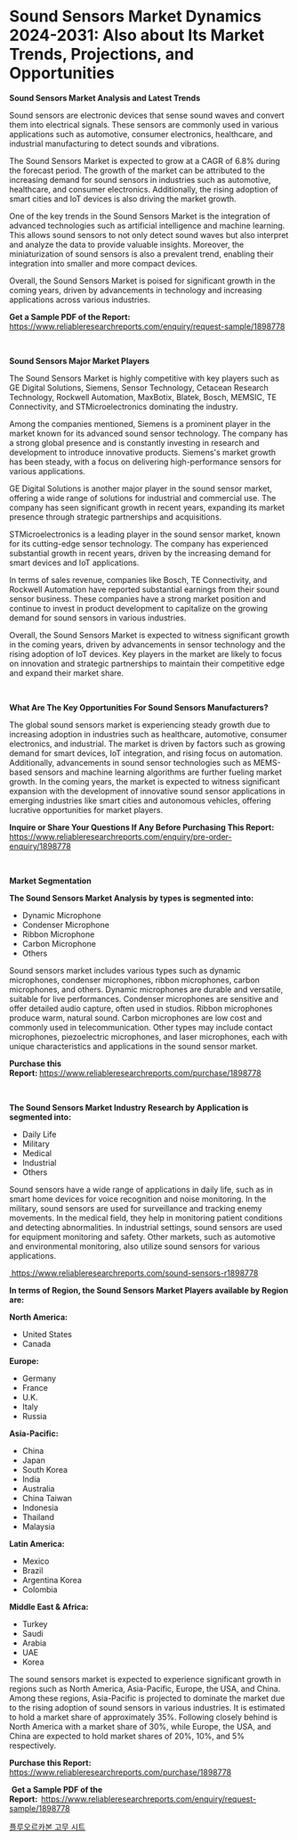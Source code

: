 <p><h1>Sound Sensors Market Dynamics 2024-2031: Also about Its Market Trends, Projections, and Opportunities</h1></p><p><strong>Sound Sensors Market Analysis and Latest Trends</strong></p>
<p><p>Sound sensors are electronic devices that sense sound waves and convert them into electrical signals. These sensors are commonly used in various applications such as automotive, consumer electronics, healthcare, and industrial manufacturing to detect sounds and vibrations.</p><p>The Sound Sensors Market is expected to grow at a CAGR of 6.8% during the forecast period. The growth of the market can be attributed to the increasing demand for sound sensors in industries such as automotive, healthcare, and consumer electronics. Additionally, the rising adoption of smart cities and IoT devices is also driving the market growth.</p><p>One of the key trends in the Sound Sensors Market is the integration of advanced technologies such as artificial intelligence and machine learning. This allows sound sensors to not only detect sound waves but also interpret and analyze the data to provide valuable insights. Moreover, the miniaturization of sound sensors is also a prevalent trend, enabling their integration into smaller and more compact devices.</p><p>Overall, the Sound Sensors Market is poised for significant growth in the coming years, driven by advancements in technology and increasing applications across various industries.</p></p>
<p><strong>Get a Sample PDF of the Report:&nbsp;</strong> <a href="https://www.reliableresearchreports.com/enquiry/request-sample/1898778">https://www.reliableresearchreports.com/enquiry/request-sample/1898778</a></p>
<p>&nbsp;</p>
<p><strong>Sound Sensors Major Market Players</strong></p>
<p><p>The Sound Sensors Market is highly competitive with key players such as GE Digital Solutions, Siemens, Sensor Technology, Cetacean Research Technology, Rockwell Automation, MaxBotix, Blatek, Bosch, MEMSIC, TE Connectivity, and STMicroelectronics dominating the industry.</p><p>Among the companies mentioned, Siemens is a prominent player in the market known for its advanced sound sensor technology. The company has a strong global presence and is constantly investing in research and development to introduce innovative products. Siemens's market growth has been steady, with a focus on delivering high-performance sensors for various applications.</p><p>GE Digital Solutions is another major player in the sound sensor market, offering a wide range of solutions for industrial and commercial use. The company has seen significant growth in recent years, expanding its market presence through strategic partnerships and acquisitions.</p><p>STMicroelectronics is a leading player in the sound sensor market, known for its cutting-edge sensor technology. The company has experienced substantial growth in recent years, driven by the increasing demand for smart devices and IoT applications.</p><p>In terms of sales revenue, companies like Bosch, TE Connectivity, and Rockwell Automation have reported substantial earnings from their sound sensor business. These companies have a strong market position and continue to invest in product development to capitalize on the growing demand for sound sensors in various industries.</p><p>Overall, the Sound Sensors Market is expected to witness significant growth in the coming years, driven by advancements in sensor technology and the rising adoption of IoT devices. Key players in the market are likely to focus on innovation and strategic partnerships to maintain their competitive edge and expand their market share.</p></p>
<p>&nbsp;</p>
<p><strong>What Are The Key Opportunities For Sound Sensors Manufacturers?</strong></p>
<p><p>The global sound sensors market is experiencing steady growth due to increasing adoption in industries such as healthcare, automotive, consumer electronics, and industrial. The market is driven by factors such as growing demand for smart devices, IoT integration, and rising focus on automation. Additionally, advancements in sound sensor technologies such as MEMS-based sensors and machine learning algorithms are further fueling market growth. In the coming years, the market is expected to witness significant expansion with the development of innovative sound sensor applications in emerging industries like smart cities and autonomous vehicles, offering lucrative opportunities for market players.</p></p>
<p><strong>Inquire or Share Your Questions If Any Before Purchasing This Report:</strong> <a href="https://www.reliableresearchreports.com/enquiry/pre-order-enquiry/1898778">https://www.reliableresearchreports.com/enquiry/pre-order-enquiry/1898778</a></p>
<p>&nbsp;</p>
<p><strong>Market Segmentation</strong></p>
<p><strong>The Sound Sensors Market Analysis by types is segmented into:</strong></p>
<p><ul><li>Dynamic Microphone</li><li>Condenser Microphone</li><li>Ribbon Microphone</li><li>Carbon Microphone</li><li>Others</li></ul></p>
<p><p>Sound sensors market includes various types such as dynamic microphones, condenser microphones, ribbon microphones, carbon microphones, and others. Dynamic microphones are durable and versatile, suitable for live performances. Condenser microphones are sensitive and offer detailed audio capture, often used in studios. Ribbon microphones produce warm, natural sound. Carbon microphones are low cost and commonly used in telecommunication. Other types may include contact microphones, piezoelectric microphones, and laser microphones, each with unique characteristics and applications in the sound sensor market.</p></p>
<p><strong>Purchase this Report:&nbsp;</strong><a href="https://www.reliableresearchreports.com/purchase/1898778">https://www.reliableresearchreports.com/purchase/1898778</a></p>
<p>&nbsp;</p>
<p><strong>The Sound Sensors Market Industry Research by Application is segmented into:</strong></p>
<p><ul><li>Daily Life</li><li>Military</li><li>Medical</li><li>Industrial</li><li>Others</li></ul></p>
<p><p>Sound sensors have a wide range of applications in daily life, such as in smart home devices for voice recognition and noise monitoring. In the military, sound sensors are used for surveillance and tracking enemy movements. In the medical field, they help in monitoring patient conditions and detecting abnormalities. In industrial settings, sound sensors are used for equipment monitoring and safety. Other markets, such as automotive and environmental monitoring, also utilize sound sensors for various applications.</p></p>
<p><a href="https://www.reliableresearchreports.com/sound-sensors-r1898778">&nbsp;https://www.reliableresearchreports.com/sound-sensors-r1898778</a></p>
<p><strong>In terms of Region, the Sound Sensors Market Players available by Region are:</strong></p>
<p>
    <p> <strong> North America: </strong>
        <ul>
            <li>United States</li>
            <li>Canada</li>
        </ul>
        </p> 
    <p> <strong> Europe: </strong>
        <ul>
            <li>Germany</li>
            <li>France</li>
            <li>U.K.</li>
            <li>Italy</li>
            <li>Russia</li>
        </ul>
        </p> 
    <p> <strong> Asia-Pacific: </strong>
        <ul>
            <li>China</li>
            <li>Japan</li>
            <li>South Korea</li>
            <li>India</li>
            <li>Australia</li>
            <li>China Taiwan</li>
            <li>Indonesia</li>
            <li>Thailand</li>
            <li>Malaysia</li>
        </ul>
        </p> 
    <p> <strong> Latin America: </strong>
        <ul>
            <li>Mexico</li>
            <li>Brazil</li>
            <li>Argentina Korea</li>
            <li>Colombia</li>
        </ul>
        </p> 
    <p> <strong> Middle East & Africa: </strong>
        <ul>
            <li>Turkey</li>
            <li>Saudi</li>
            <li>Arabia</li>
            <li>UAE</li>
            <li>Korea</li>
        </ul>
    </p>
    </p>
<p><p>The sound sensors market is expected to experience significant growth in regions such as North America, Asia-Pacific, Europe, the USA, and China. Among these regions, Asia-Pacific is projected to dominate the market due to the rising adoption of sound sensors in various industries. It is estimated to hold a market share of approximately 35%. Following closely behind is North America with a market share of 30%, while Europe, the USA, and China are expected to hold market shares of 20%, 10%, and 5% respectively.</p></p>
<p><strong>Purchase this Report: </strong><a href="https://www.reliableresearchreports.com/purchase/1898778">https://www.reliableresearchreports.com/purchase/1898778</a></p>
<p>&nbsp;<strong>Get a Sample PDF of the Report:&nbsp;&nbsp;</strong><a href="https://www.reliableresearchreports.com/enquiry/request-sample/1898778">https://www.reliableresearchreports.com/enquiry/request-sample/1898778</a></p>
<p><strong></strong></p>
<p><p><a href="https://github.com/vs019sa3m8x/Market-Research-Report-List-2/blob/main/4040310154684.md">플루오르카본 고무 시트</a></p></p>